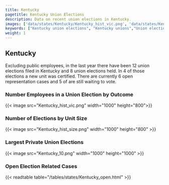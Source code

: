 ```yaml
---
title: Kentucky
pagetitle: Kentucky Union Elections
description: Data on recent union elections in Kentucky.
images: ['data/states/Kentucky/Kentucky_hist_vic.png', 'data/states/Kentucky/Kentucky_hist_size.png', 'data/states/Kentucky/Kentucky_10.png']
keywords: ["Kentucky union elections", "Kentucky unions","Union elections"]
weight: 1
---
```

##  Kentucky

Excluding public employees, in the last year there have been 12 union elections filed in Kentucky and 8 union elections held. In 4 of those elections a new unit was certified. There are currently 6 open representation cases and 5 of are still waiting to vote.

### Number Employees in a Union Election by Outcome
{{< image src="Kentucky_hist_vic.png" width="1000" height="800">}}

### Number of Elections by Unit Size
{{< image src="Kentucky_hist_size.png" width="1000" height="800" >}}

### Largest Private Union Elections
{{< image src="Kentucky_10.png" width="1000" height="1000"  >}}

### Open Election Related Cases
{{< readtable table="/tables/states/Kentucky_open.html" >}}

